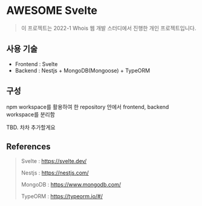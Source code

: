 # AWESOME Svelte

> 이 프로젝트는 2022-1 Whois 웹 개발 스터디에서 진행한 개인 프로젝트입니다.

## 사용 기술

- Frontend : Svelte
- Backend : Nestjs + MongoDB(Mongoose) + TypeORM

## 구성

npm workspace를 활용하여 한 repository 안에서 frontend, backend workspace를 분리함

TBD. 차차 추가할게요

## References

> Svelte : https://svelte.dev/ 
>
> Nestjs : https://nestjs.com/ 
>
> MongoDB : https://www.mongodb.com/ 
>
> TypeORM : https://typeorm.io/#/ 